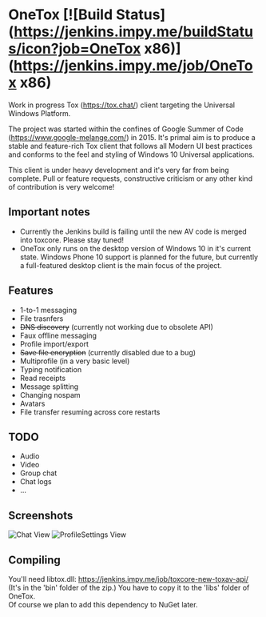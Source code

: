 # OneTox [![Build Status](https://jenkins.impy.me/buildStatus/icon?job=OneTox x86)](https://jenkins.impy.me/job/OneTox x86)
Work in progress Tox (https://tox.chat/) client targeting the Universal Windows Platform.

The project was started within the confines of Google Summer of Code (https://www.google-melange.com/) in 2015. It's primal aim is to produce a stable and feature-rich Tox client that follows all Modern UI best practices and conforms to the feel and styling of Windows 10 Universal applications.

This client is under heavy development and it's very far from being complete. Pull or feature requests, constructive criticism or any other kind of contribution is very welcome!

## Important notes
* Currently the Jenkins build is failing until the new AV code is merged into toxcore. Please stay tuned!
* OneTox only runs on the desktop version of Windows 10 in it's current state. Windows Phone 10 support is planned for the future, but currently a full-featured desktop client is the main focus of the project.

## Features
* 1-to-1 messaging
* File trasnfers
* ~~DNS discovery~~ (currently not working due to obsolete API)
* Faux offline messaging
* Profile import/export
* ~~Save file encryption~~ (currently disabled due to a bug)
* Multiprofile (in a very basic level)
* Typing notification
* Read receipts
* Message splitting
* Changing nospam
* Avatars
* File transfer resuming across core restarts

## TODO
* Audio
* Video
* Group chat
* Chat logs
* ...

## Screenshots
![Chat View](http://i.imgur.com/my0cfLi.png)
![ProfileSettings View](http://i.imgur.com/8BJTZJd.png)

## Compiling
You'll need libtox.dll: https://jenkins.impy.me/job/toxcore-new-toxav-api/ (It's in the 'bin' folder of the zip.) You have to copy it to the 'libs' folder of OneTox.  
Of course we plan to add this dependency to NuGet later.
